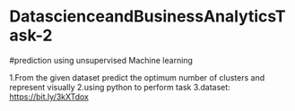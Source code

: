 # DatascienceandBusinessAnalyticsTask-2
#prediction using unsupervised Machine learning

1.From the given dataset predict the optimum number of clusters and represent visually
2.using python to perform task
3.dataset: https://bit.ly/3kXTdox
